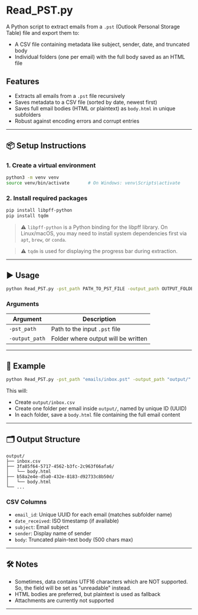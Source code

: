 # Read_PST.py

A Python script to extract emails from a `.pst` (Outlook Personal Storage Table) file and export them to:

- A CSV file containing metadata like subject, sender, date, and truncated body
- Individual folders (one per email) with the full body saved as an HTML file

## Features

- Extracts all emails from a `.pst` file recursively
- Saves metadata to a CSV file (sorted by date, newest first)
- Saves full email bodies (HTML or plaintext) as `body.html` in unique subfolders
- Robust against encoding errors and corrupt entries

---

## 📦 Setup Instructions

### 1. Create a virtual environment

```bash
python3 -m venv venv
source venv/bin/activate       # On Windows: venv\Scripts\activate
```

### 2. Install required packages

```bash
pip install libpff-python
pip install tqdm
```

> ⚠️ `libpff-python` is a Python binding for the libpff library. On Linux/macOS, you may need to install system dependencies first via `apt`, `brew`, or `conda`.

> ⚠️ `tqdm` is used for displaying the progress bar during extraction.

---

## ▶️ Usage

```bash
python Read_PST.py -pst_path PATH_TO_PST_FILE -output_path OUTPUT_FOLDER
```

### Arguments

| Argument        | Description                                     |
|-----------------|-------------------------------------------------|
| `-pst_path`     | Path to the input `.pst` file                   |
| `-output_path`  | Folder where output will be written             |

---

## 🧾 Example

```bash
python Read_PST.py -pst_path "emails/inbox.pst" -output_path "output/"
```

This will:
- Create `output/inbox.csv`
- Create one folder per email inside `output/`, named by unique ID (UUID)
- In each folder, save a `body.html` file containing the full email content

---

## 🗂️ Output Structure

```
output/
├── inbox.csv
├── 3fa85f64-5717-4562-b3fc-2c963f66afa6/
│   └── body.html
├── b58a2e4e-d5a0-432e-8183-d92733c8b50d/
│   └── body.html
└── ...
```

### CSV Columns

- `email_id`: Unique UUID for each email (matches subfolder name)
- `date_received`: ISO timestamp (if available)
- `subject`: Email subject
- `sender`: Display name of sender
- `body`: Truncated plain-text body (500 chars max)

---

## 🛠 Notes

- Sometimes, data contains UTF16 characters which are NOT supported. So, the field will be set as "unreadable" instead.
- HTML bodies are preferred, but plaintext is used as fallback
- Attachments are currently not supported
---
